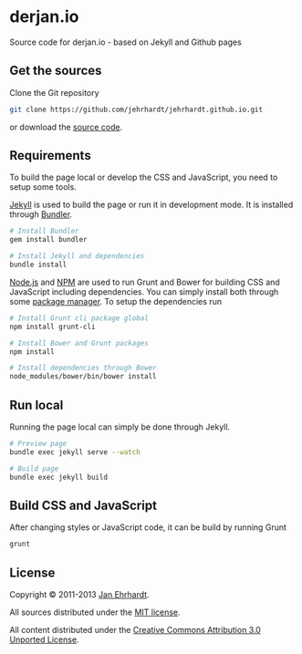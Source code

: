 derjan.io
==========

Source code for derjan.io - based on Jekyll and Github pages

Get the sources
---------------

Clone the Git repository

```sh
git clone https://github.com/jehrhardt/jehrhardt.github.io.git
```

or download the
[source code](https://github.com/jehrhardt/jehrhardt.github.io/archive/master.zip).

Requirements
------------

To build the page local or develop the CSS and JavaScript, you need to
setup some tools.

[Jekyll](http://jekyllrb.com) is used to build the page or run it in
development mode. It is installed through
[Bundler](http://gembundler.com).

```sh
# Install Bundler
gem install bundler

# Install Jekyll and dependencies
bundle install
```

[Node.js](http://nodejs.org) and [NPM](https://npmjs.org) are used to
run Grunt and Bower for building CSS and JavaScript including
dependencies. You can simply install both through some
[package manager](https://github.com/joyent/node/wiki/Installing-Node.js-via-package-manager).
To setup the dependencies run

```sh
# Install Grunt cli package global
npm install grunt-cli

# Install Bower and Grunt packages
npm install

# Install dependencies through Bower
node_modules/bower/bin/bower install
```

Run local
---------

Running the page local can simply be done through Jekyll.

```sh
# Preview page
bundle exec jekyll serve --watch

# Build page
bundle exec jekyll build
```

Build CSS and JavaScript
------------------------

After changing styles or JavaScript code, it can be build by running Grunt

```sh
grunt
```

License
-------

Copyright © 2011-2013 [Jan Ehrhardt](http://derjan.io).

All sources distributed under the
[MIT license](LICENSE.txt).

All content distributed under the
[Creative Commons Attribution 3.0 Unported License](https://creativecommons.org/licenses/by/3.0/).
